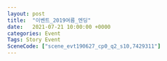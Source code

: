 ```yaml
---
layout: post
title:  "이벤트_2019여름_엔딩"
date:   2021-07-21 10:00:00 +0000
categories: Event
Tags: Story Event
SceneCode: ["scene_evt190627_cp0_q2_s10,7429311"]
---
```

